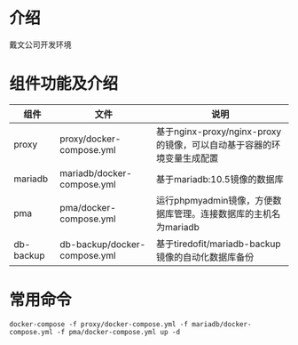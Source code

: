 # 介绍
戴文公司开发环境

# 组件功能及介绍
|组件|文件|说明|
|---|---|---|
|proxy|proxy/docker-compose.yml|基于nginx-proxy/nginx-proxy的镜像，可以自动基于容器的环境变量生成配置|
|mariadb|mariadb/docker-compose.yml|基于mariadb:10.5镜像的数据库|
|pma|pma/docker-compose.yml|运行phpmyadmin镜像，方便数据库管理。连接数据库的主机名为mariadb|
|db-backup|db-backup/docker-compose.yml|基于tiredofit/mariadb-backup镜像的自动化数据库备份

# 常用命令
```
docker-compose -f proxy/docker-compose.yml -f mariadb/docker-compose.yml -f pma/docker-compose.yml up -d
```